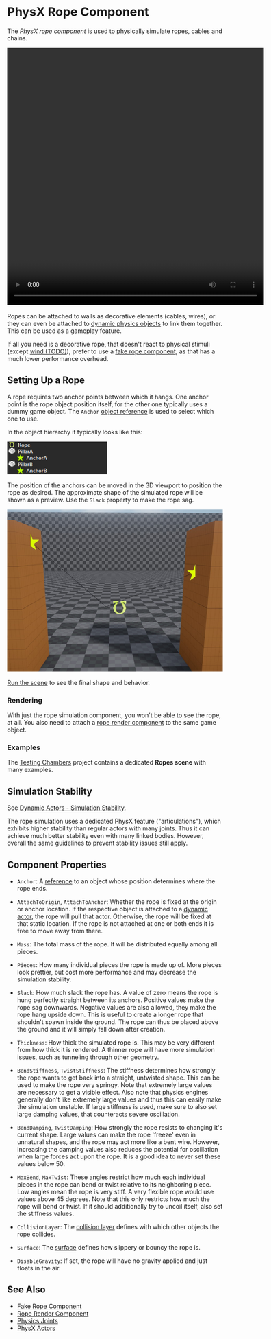 # PhysX Rope Component

The *PhysX rope component* is used to physically simulate ropes, cables and chains.

<video src="media/rope-swing.webm" width="600" height="600" autoplay loop></video>

Ropes can be attached to walls as decorative elements (cables, wires), or they can even be attached to [dynamic physics objects](../actors/physx-dynamic-actor-component.md) to link them together. This can be used as a gameplay feature.

If all you need is a decorative rope, that doesn't react to physical stimuli (except [wind (TODO)](../../effects/wind.md)), prefer to use a [fake rope component](../../effects/fake-rope-component.md), as that has a much lower performance overhead.

## Setting Up a Rope

A rope requires two anchor points between which it hangs. One anchor point is the rope object position itself, for the other one typically uses a dummy game object. The `Anchor` [object reference](../../scenes/object-references.md) is used to select which one to use.

In the object hierarchy it typically looks like this:

![Rope Objects](media/rope-hierarchy.png)

The position of the anchors can be moved in the 3D viewport to position the rope as desired. The approximate shape of the simulated rope will be shown as a preview. Use the `Slack` property to make the rope sag.

![Basic Rope Config](media/rope-config.jpg)

[Run the scene](../../editor/run-scene.md) to see the final shape and behavior.

### Rendering

With just the rope simulation component, you won't be able to see the rope, at all. You also need to attach a [rope render component](../../effects/rope-render-component.md) to the same game object.

### Examples

The [Testing Chambers](../../../samples/testing-chambers.md) project contains a dedicated **Ropes scene** with many examples.

## Simulation Stability

See [Dynamic Actors - Simulation Stability](../actors/physx-dynamic-actor-component.md#simulation-stability).

The rope simulation uses a dedicated PhysX feature ("articulations"), which exhibits higher stability than regular actors with many joints. Thus it can achieve much better stability even with many linked bodies. However, overall the same guidelines to prevent stability issues  still apply.

## Component Properties

* `Anchor`: A [reference](../../scenes/object-references.md) to an object whose position determines where the rope ends.

* `AttachToOrigin`, `AttachToAnchor`: Whether the rope is fixed at the origin or anchor location. If the respective object is attached to a [dynamic actor](../actors/physx-dynamic-actor-component.md), the rope will pull that actor. Otherwise, the rope will be fixed at that static location. If the rope is not attached at one or both ends it is free to move away from there.

* `Mass`: The total mass of the rope. It will be distributed equally among all pieces.

* `Pieces`: How many individual pieces the rope is made up of. More pieces look prettier, but cost more performance and may decrease the simulation stability.

* `Slack`: How much slack the rope has. A value of zero means the rope is hung perfectly straight between its anchors. Positive values make the rope sag downwards. Negative values are also allowed, they make the rope hang upside down. This is useful to create a longer rope that shouldn't spawn inside the ground. The rope can thus be placed above the ground and it will simply fall down after creation.

* `Thickness`: How thick the simulated rope is. This may be very different from how thick it is rendered. A thinner rope will have more simulation issues, such as tunneling through other geometry.

* `BendStiffness`, `TwistStiffness`: The stiffness determines how strongly the rope wants to get back into a straight, untwisted shape. This can be used to make the rope very springy. Note that extremely large values are necessary to get a visible effect. Also note that physics engines generally don't like extremely large values and thus this can easily make the simulation unstable. If large stiffness is used, make sure to also set large damping values, that counteracts severe oscillation.

* `BendDamping`, `TwistDamping`: How strongly the rope resists to changing it's current shape. Large values can make the rope 'freeze' even in unnatural shapes, and the rope may act more like a bent wire. However, increasing the damping values also reduces the potential for oscillation when large forces act upon the rope. It is a good idea to never set these values below 50.

* `MaxBend`, `MaxTwist`: These angles restrict how much each individual pieces in the rope can bend or twist relative to its neighboring piece. Low angles mean the rope is very stiff. A very flexible rope would use values above 45 degrees. Note that this only restricts how much the rope will bend or twist. If it should additionally try to uncoil itself, also set the stiffness values.

* `CollisionLayer`: The [collision layer](../collision-shapes/collision-layers.md) defines with which other objects the rope collides.

* `Surface`: The [surface](../../materials/surfaces.md) defines how slippery or bouncy the rope is.

* `DisableGravity`: If set, the rope will have no gravity applied and just floats in the air.

## See Also

* [Fake Rope Component](../../effects/fake-rope-component.md)
* [Rope Render Component](../../effects/rope-render-component.md)
* [Physics Joints](../joints/physx-joints.md)
* [PhysX Actors](../actors/physx-actors.md)
